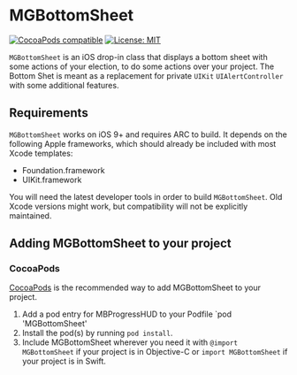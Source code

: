 # MGBottomSheet

[![CocoaPods compatible](https://img.shields.io/cocoapods/v/MBProgressHUD.svg?style=flat)](https://cocoapods.org/pods/MGBottomSheet) [![License: MIT](https://img.shields.io/cocoapods/l/MBProgressHUD.svg?style=flat)](http://opensource.org/licenses/MIT)

`MGBottomSheet` is an iOS drop-in class that displays a bottom sheet with some actions of your election, to do some actions over your project. The Bottom Shet is meant as a replacement for private `UIKit` `UIAlertController` with some additional features.

## Requirements

`MGBottomSheet` works on iOS 9+ and requires ARC to build. It depends on the following Apple frameworks, which should already be included with most Xcode templates:

* Foundation.framework
* UIKit.framework

You will need the latest developer tools in order to build `MGBottomSheet`. Old Xcode versions might work, but compatibility will not be explicitly maintained.

## Adding MGBottomSheet to your project

### CocoaPods

[CocoaPods](http://cocoapods.org) is the recommended way to add MGBottomSheet to your project.

1. Add a pod entry for MBProgressHUD to your Podfile `pod 'MGBottomSheet'
2. Install the pod(s) by running `pod install`.
3. Include MGBottomSheet wherever you need it with `@import MGBottomSheet` if your project is in Objective-C or `import MGBottomSheet` if your project is in Swift.

